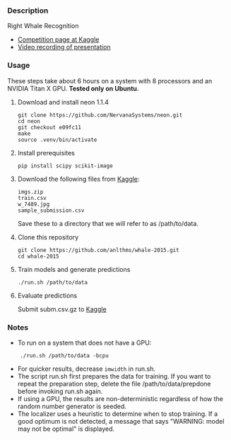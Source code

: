 ### Description

Right Whale Recognition

- [Competition page at Kaggle](https://kaggle.com/c/noaa-right-whale-recognition)
- [Video recording of presentation](https://youtu.be/WfuDrJA6JBE)

### Usage

These steps take about 6 hours on a system with 8 processors and an NVIDIA
Titan X GPU. **Tested only on Ubuntu**.

1. Download and install neon 1.1.4

    ```
    git clone https://github.com/NervanaSystems/neon.git
    cd neon
    git checkout e09fc11
    make
    source .venv/bin/activate
    ```
2. Install prerequisites

    ```
    pip install scipy scikit-image
    ```
3. Download the following files from [Kaggle](https://kaggle.com/c/noaa-right-whale-recognition/data):

    ```
    imgs.zip
    train.csv
    w_7489.jpg
    sample_submission.csv
    ```
    Save these to a directory that we will refer to as /path/to/data.
4. Clone this repository

    ```
    git clone https://github.com/anlthms/whale-2015.git
    cd whale-2015
    ```
5. Train models and generate predictions

    ```
    ./run.sh /path/to/data
    ```
6. Evaluate predictions

    Submit subm.csv.gz to [Kaggle](https://kaggle.com/c/noaa-right-whale-recognition/submissions/attach)

### Notes

- To run on a system that does not have a GPU:
```
    ./run.sh /path/to/data -bcpu
```
- For quicker results, decrease `imwidth` in run.sh.
- The script run.sh first prepares the data for training. If you want to repeat
the preparation step, delete the file /path/to/data/prepdone before invoking
run.sh again.
- If using a GPU, the results are non-deterministic regardless of how the
random number generator is seeded.
- The localizer uses a heuristic to determine when to stop training. If a good
optimum is not detected, a message that says "WARNING: model may not be
optimal" is displayed.

